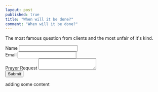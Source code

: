 ```yaml
---
layout: post
published: true
title: "When will it be done?"
comment: "When will it be done?"
---
```


The most famous question from clients and the most unfair of it's kind.

<div class="container-fluid">
  <div class="row">
    <span class="col-md-8">   
    <form method="post" action="https://formend.com/f/0faf398f2c" enctype="multipart/form-data" role="form">
    <div class="form-group">
	<input type="hidden" name="em-0faf398f2c">
      <label class="control-label">Name</label>
      <input class="textinput form-control" type="text" name="" placeholder="">
     </div>
     <div class="form-group">
      <label class="control-label">Email</label>
      <input class="textinput form-control" type="text" placeholder="" name="">
      </div>
      <div class="form-group">
      <label class="control-label">Prayer Request</label>
      <textarea placeholder="" name="" class="form-control"></textarea>
      </div>
      <input class="btn btn-primary" type="submit" value="Submit" type="submit">
      </form>
    </span>
  </div>
</div>

<p>adding some content</p>